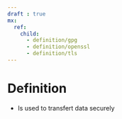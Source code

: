 ```yaml
---
draft : true
mx:  
  ref:  
    child:  
      - definition/gpg
      - definition/openssl
      - definition/tls
---
```


# Definition

- Is used to transfert data securely